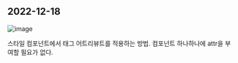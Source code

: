 ## 2022-12-18
![image](https://user-images.githubusercontent.com/55936770/208297832-1df6639a-1ac7-4fc2-97ef-424a1da20c6f.png)

스타일 컴포넌트에서 태그 어트리뷰트를 적용하는 방법. 컴포넌트 하나하나에 attr을 부여할 필요가 없다.
